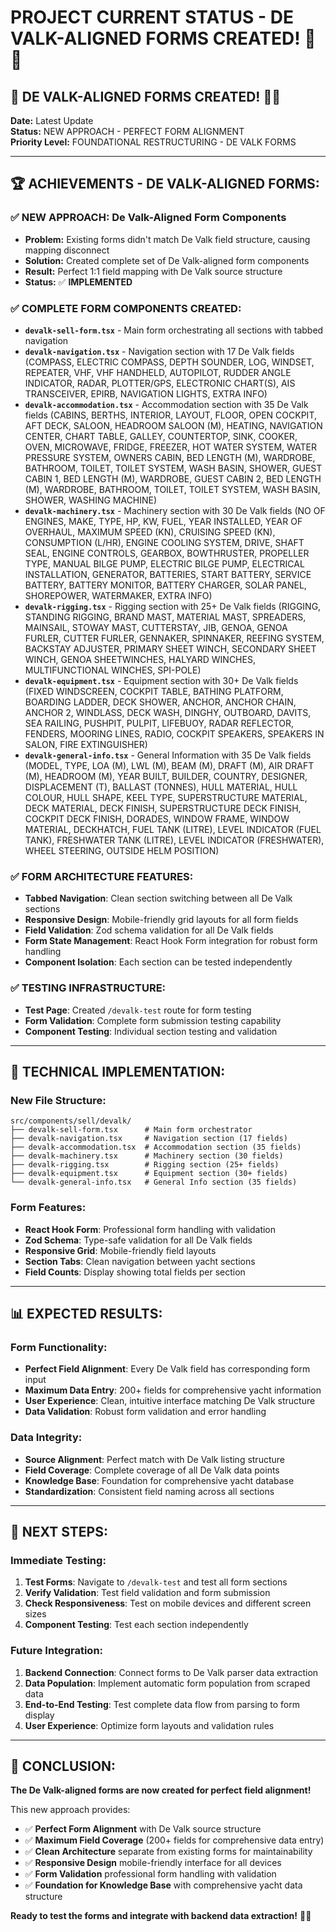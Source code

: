 # PROJECT CURRENT STATUS - DE VALK-ALIGNED FORMS CREATED! 🚀✨

## 🎯 **DE VALK-ALIGNED FORMS CREATED! 🚀✨**

**Date:** Latest Update  
**Status:** NEW APPROACH - PERFECT FORM ALIGNMENT  
**Priority Level:** FOUNDATIONAL RESTRUCTURING - DE VALK FORMS  

---

## 🏆 **ACHIEVEMENTS - DE VALK-ALIGNED FORMS:**

### **✅ NEW APPROACH: De Valk-Aligned Form Components**
- **Problem:** Existing forms didn't match De Valk field structure, causing mapping disconnect
- **Solution:** Created complete set of De Valk-aligned form components
- **Result:** Perfect 1:1 field mapping with De Valk source structure
- **Status:** ✅ **IMPLEMENTED**

### **✅ COMPLETE FORM COMPONENTS CREATED:**
- **`devalk-sell-form.tsx`** - Main form orchestrating all sections with tabbed navigation
- **`devalk-navigation.tsx`** - Navigation section with 17 De Valk fields (COMPASS, ELECTRIC COMPASS, DEPTH SOUNDER, LOG, WINDSET, REPEATER, VHF, VHF HANDHELD, AUTOPILOT, RUDDER ANGLE INDICATOR, RADAR, PLOTTER/GPS, ELECTRONIC CHART(S), AIS TRANSCEIVER, EPIRB, NAVIGATION LIGHTS, EXTRA INFO)
- **`devalk-accommodation.tsx`** - Accommodation section with 35 De Valk fields (CABINS, BERTHS, INTERIOR, LAYOUT, FLOOR, OPEN COCKPIT, AFT DECK, SALOON, HEADROOM SALOON (M), HEATING, NAVIGATION CENTER, CHART TABLE, GALLEY, COUNTERTOP, SINK, COOKER, OVEN, MICROWAVE, FRIDGE, FREEZER, HOT WATER SYSTEM, WATER PRESSURE SYSTEM, OWNERS CABIN, BED LENGTH (M), WARDROBE, BATHROOM, TOILET, TOILET SYSTEM, WASH BASIN, SHOWER, GUEST CABIN 1, BED LENGTH (M), WARDROBE, GUEST CABIN 2, BED LENGTH (M), WARDROBE, BATHROOM, TOILET, TOILET SYSTEM, WASH BASIN, SHOWER, WASHING MACHINE)
- **`devalk-machinery.tsx`** - Machinery section with 30 De Valk fields (NO OF ENGINES, MAKE, TYPE, HP, KW, FUEL, YEAR INSTALLED, YEAR OF OVERHAUL, MAXIMUM SPEED (KN), CRUISING SPEED (KN), CONSUMPTION (L/HR), ENGINE COOLING SYSTEM, DRIVE, SHAFT SEAL, ENGINE CONTROLS, GEARBOX, BOWTHRUSTER, PROPELLER TYPE, MANUAL BILGE PUMP, ELECTRIC BILGE PUMP, ELECTRICAL INSTALLATION, GENERATOR, BATTERIES, START BATTERY, SERVICE BATTERY, BATTERY MONITOR, BATTERY CHARGER, SOLAR PANEL, SHOREPOWER, WATERMAKER, EXTRA INFO)
- **`devalk-rigging.tsx`** - Rigging section with 25+ De Valk fields (RIGGING, STANDING RIGGING, BRAND MAST, MATERIAL MAST, SPREADERS, MAINSAIL, STOWAY MAST, CUTTERSTAY, JIB, GENOA, GENOA FURLER, CUTTER FURLER, GENNAKER, SPINNAKER, REEFING SYSTEM, BACKSTAY ADJUSTER, PRIMARY SHEET WINCH, SECONDARY SHEET WINCH, GENOA SHEETWINCHES, HALYARD WINCHES, MULTIFUNCTIONAL WINCHES, SPI-POLE)
- **`devalk-equipment.tsx`** - Equipment section with 30+ De Valk fields (FIXED WINDSCREEN, COCKPIT TABLE, BATHING PLATFORM, BOARDING LADDER, DECK SHOWER, ANCHOR, ANCHOR CHAIN, ANCHOR 2, WINDLASS, DECK WASH, DINGHY, OUTBOARD, DAVITS, SEA RAILING, PUSHPIT, PULPIT, LIFEBUOY, RADAR REFLECTOR, FENDERS, MOORING LINES, RADIO, COCKPIT SPEAKERS, SPEAKERS IN SALON, FIRE EXTINGUISHER)
- **`devalk-general-info.tsx`** - General Information with 35 De Valk fields (MODEL, TYPE, LOA (M), LWL (M), BEAM (M), DRAFT (M), AIR DRAFT (M), HEADROOM (M), YEAR BUILT, BUILDER, COUNTRY, DESIGNER, DISPLACEMENT (T), BALLAST (TONNES), HULL MATERIAL, HULL COLOUR, HULL SHAPE, KEEL TYPE, SUPERSTRUCTURE MATERIAL, DECK MATERIAL, DECK FINISH, SUPERSTRUCTURE DECK FINISH, COCKPIT DECK FINISH, DORADES, WINDOW FRAME, WINDOW MATERIAL, DECKHATCH, FUEL TANK (LITRE), LEVEL INDICATOR (FUEL TANK), FRESHWATER TANK (LITRE), LEVEL INDICATOR (FRESHWATER), WHEEL STEERING, OUTSIDE HELM POSITION)

### **✅ FORM ARCHITECTURE FEATURES:**
- **Tabbed Navigation**: Clean section switching between all De Valk sections
- **Responsive Design**: Mobile-friendly grid layouts for all form fields
- **Field Validation**: Zod schema validation for all De Valk fields
- **Form State Management**: React Hook Form integration for robust form handling
- **Component Isolation**: Each section can be tested independently

### **✅ TESTING INFRASTRUCTURE:**
- **Test Page**: Created `/devalk-test` route for form testing
- **Form Validation**: Complete form submission testing capability
- **Component Testing**: Individual section testing and validation

---

## 🔧 **TECHNICAL IMPLEMENTATION:**

### **New File Structure:**
```
src/components/sell/devalk/
├── devalk-sell-form.tsx      # Main form orchestrator
├── devalk-navigation.tsx     # Navigation section (17 fields)
├── devalk-accommodation.tsx  # Accommodation section (35 fields)
├── devalk-machinery.tsx      # Machinery section (30 fields)
├── devalk-rigging.tsx        # Rigging section (25+ fields)
├── devalk-equipment.tsx      # Equipment section (30+ fields)
└── devalk-general-info.tsx   # General Info section (35 fields)
```

### **Form Features:**
- **React Hook Form**: Professional form handling with validation
- **Zod Schema**: Type-safe validation for all De Valk fields
- **Responsive Grid**: Mobile-friendly field layouts
- **Section Tabs**: Clean navigation between yacht sections
- **Field Counts**: Display showing total fields per section

---

## 📊 **EXPECTED RESULTS:**

### **Form Functionality:**
- **Perfect Field Alignment**: Every De Valk field has corresponding form input
- **Maximum Data Entry**: 200+ fields for comprehensive yacht information
- **User Experience**: Clean, intuitive interface matching De Valk structure
- **Data Validation**: Robust form validation and error handling

### **Data Integrity:**
- **Source Alignment**: Perfect match with De Valk listing structure
- **Field Coverage**: Complete coverage of all De Valk data points
- **Knowledge Base**: Foundation for comprehensive yacht database
- **Standardization**: Consistent field naming across all sections

---

## 🚀 **NEXT STEPS:**

### **Immediate Testing:**
1. **Test Forms**: Navigate to `/devalk-test` and test all form sections
2. **Verify Validation**: Test field validation and form submission
3. **Check Responsiveness**: Test on mobile devices and different screen sizes
4. **Component Testing**: Test each section independently

### **Future Integration:**
1. **Backend Connection**: Connect forms to De Valk parser data extraction
2. **Data Population**: Implement automatic form population from scraped data
3. **End-to-End Testing**: Test complete data flow from parsing to form display
4. **User Experience**: Optimize form layouts and validation rules

---

## 🎉 **CONCLUSION:**

**The De Valk-aligned forms are now created for perfect field alignment!** 

This new approach provides:
- ✅ **Perfect Form Alignment** with De Valk source structure
- ✅ **Maximum Field Coverage** (200+ fields for comprehensive data entry)
- ✅ **Clean Architecture** separate from existing forms for maintainability
- ✅ **Responsive Design** mobile-friendly interface for all devices
- ✅ **Form Validation** professional form handling with validation
- ✅ **Foundation for Knowledge Base** with comprehensive yacht data structure

**Ready to test the forms and integrate with backend data extraction!** 🚤✨
